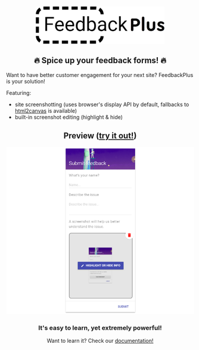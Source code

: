 <p align="center">
    <img src="docs/images/logo_tp.png" height="100">
</p>
<h2 align="center">🔥 Spice up your feedback forms! 🔥</h2>

Want to have better customer engagement for your next site? FeedbackPlus is your solution!

Featuring:

- site screenshotting (uses browser's display API by default, fallbacks to [html2canvas](https://github.com/niklasvh/html2canvas) is available)
- built-in screenshot editing (highlight & hide)

<h2 align="center">Preview (<a href="https://colonelparrot.github.io/feedbackplus/demos/demo.html">try it out!</a>)</h2>

<p align="center">
    <img src="docs/images/demo.png">
</p>

<h3 align="center">It's easy to learn, yet extremely powerful!</h3>
<p align="center">Want to learn it? Check our <a href="https://github.com/ColonelParrot/feedbackplus/wiki">documentation!</a></p>
